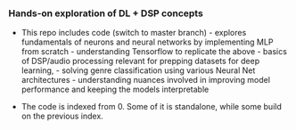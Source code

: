 ### Hands-on exploration of DL + DSP concepts
- This repo includes code (switch to master branch)
        - explores fundamentals of neurons and neural networks by implementing MLP from scratch
        - understanding Tensorflow to replicate the above
        - basics of DSP/audio processing relevant for prepping datasets for deep learning, 
        - solving genre classification using various Neural Net architectures
        - understanding nuances involved in improving model performance and keeping the models interpretable
    
- The code is indexed from 0. Some of it is standalone, while some build on the previous index. 


